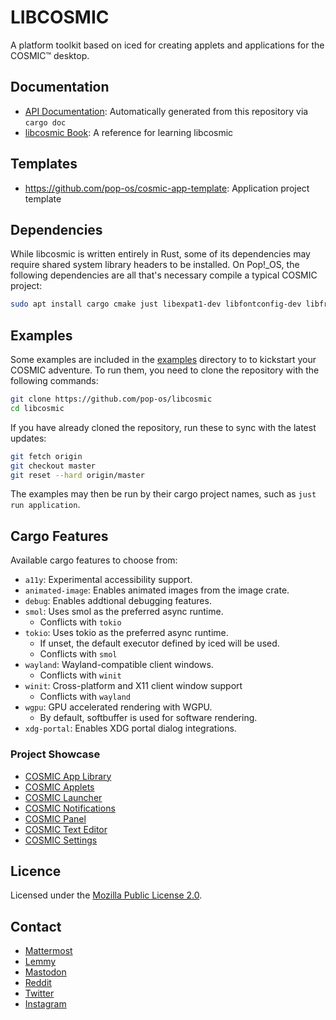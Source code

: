 # LIBCOSMIC

A platform toolkit based on iced for creating applets and applications for the COSMIC™ desktop.

## Documentation

- [API Documentation](https://pop-os.github.io/libcosmic/cosmic/): Automatically generated from this repository via `cargo doc`
- [libcosmic Book](https://pop-os.github.io/libcosmic-book/): A reference for learning libcosmic

## Templates

- https://github.com/pop-os/cosmic-app-template: Application project template

## Dependencies

While libcosmic is written entirely in Rust, some of its dependencies may require shared system library headers to be installed. On Pop!_OS, the following dependencies are all that's necessary compile a typical COSMIC project:

```sh
sudo apt install cargo cmake just libexpat1-dev libfontconfig-dev libfreetype-dev libxkbcommon-dev pkgconf
```

## Examples

Some examples are included in the [examples](./examples) directory to to kickstart your
COSMIC adventure. To run them, you need to clone the repository with the following commands:

```sh
git clone https://github.com/pop-os/libcosmic
cd libcosmic
```

If you have already cloned the repository, run these to sync with the latest updates:

```sh
git fetch origin
git checkout master
git reset --hard origin/master
```

The examples may then be run by their cargo project names, such as `just run application`.

## Cargo Features

Available cargo features to choose from:

- `a11y`: Experimental accessibility support.
- `animated-image`: Enables animated images from the image crate.
- `debug`: Enables addtional debugging features.
- `smol`: Uses smol as the preferred async runtime.
    - Conflicts with `tokio`
- `tokio`: Uses tokio as the preferred async runtime.
    - If unset, the default executor defined by iced will be used.
    - Conflicts with `smol`
- `wayland`: Wayland-compatible client windows.
    - Conflicts with `winit`
- `winit`: Cross-platform and X11 client window support
    - Conflicts with `wayland`
- `wgpu`: GPU accelerated rendering with WGPU.
    - By default, softbuffer is used for software rendering.
- `xdg-portal`: Enables XDG portal dialog integrations.

### Project Showcase

- [COSMIC App Library](https://github.com/pop-os/cosmic-applibrary)
- [COSMIC Applets](https://github.com/pop-os/cosmic-applets)
- [COSMIC Launcher](https://github.com/pop-os/cosmic-launcher)
- [COSMIC Notifications](https://github.com/pop-os/cosmic-notifications)
- [COSMIC Panel](https://github.com/pop-os/cosmic-panel)
- [COSMIC Text Editor](https://github.com/pop-os/cosmic-text-editor)
- [COSMIC Settings](https://github.com/pop-os/cosmic-settings)

## Licence

Licensed under the [Mozilla Public License 2.0](https://choosealicense.com/licenses/mpl-2.0).

## Contact

- [Mattermost](https://chat.pop-os.org/)
- [Lemmy](https://lemmy.world/c/pop_os)
- [Mastodon](https://fosstodon.org/@pop_os_official)
- [Reddit](https://www.reddit.com/r/pop_os/)
- [Twitter](https://twitter.com/pop_os_official)
- [Instagram](https://www.instagram.com/pop_os_official)
